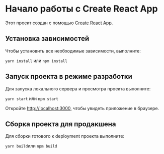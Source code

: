 # Начало работы с Create React App

Этот проект создан с помощью [Create React App](https://github.com/facebook/create-react-app).

## Установка зависимостей

Чтобы установить все необходимые зависимости, выполните:

`yarn install` или `npm install`

## Запуск проекта в режиме разработки

Для запуска локального сервера и просмотра проекта выполните:

`yarn start` или `npm start`

Откройте [http://localhost:3000](http://localhost:3000), чтобы увидеть приложение в браузере.

## Сборка проекта для продакшена

Для сборки готового к deployment проекта выполните:

`yarn build`или `npm build`